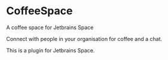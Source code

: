 # CoffeeSpace

A coffee space for Jetbrains Space

Connect with people in your organisation for coffee and a chat.

This is a plugin for Jetbrains Space.
